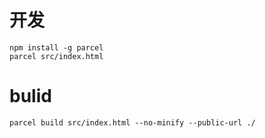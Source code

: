 # 开发

```
npm install -g parcel
parcel src/index.html

```

# bulid

```
parcel build src/index.html --no-minify --public-url ./

```

